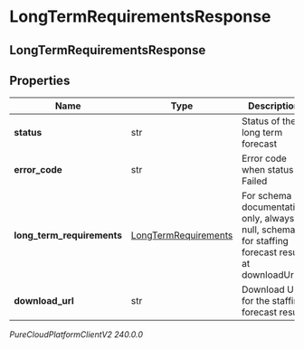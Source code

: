# LongTermRequirementsResponse

## LongTermRequirementsResponse

## Properties

|Name | Type | Description | Notes|
|------------ | ------------- | ------------- | -------------|
| **status** | str | Status of the long term forecast | |
| **error_code** | str | Error code when status is Failed | [optional] |
| **long_term_requirements** | [LongTermRequirements](LongTermRequirements) | For schema documentation only, always null, schema for staffing forecast result at downloadUrl | [optional] |
| **download_url** | str | Download URL for the staffing forecast result | [optional] |



_PureCloudPlatformClientV2 240.0.0_
